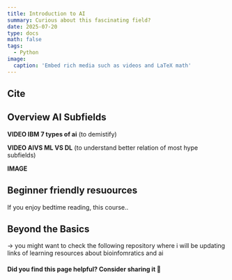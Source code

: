 ```yaml
---
title: Introduction to AI 
summary: Curious about this fascinating field?
date: 2025-07-20
type: docs
math: false
tags:
  - Python
image:
  caption: 'Embed rich media such as videos and LaTeX math'
---
```


<!-- [Hugo Blox Builder](https://hugoblox.com) is designed to give technical content creators a seamless experience. You can focus on the content and the Hugo Blox Builder which this template is built upon handles the rest.

**Embed videos, podcasts, code, LaTeX math, and even test students!**

On this page, you'll find some examples of the types of technical content that can be rendered with Hugo Blox. -->

## Cite

## Overview AI Subfields

**VIDEO IBM 7 types of ai** (to demistify)

**VIDEO AIVS ML VS DL** (to understand better relation of most hype subfields)

**IMAGE**
 
## Beginner friendly resuources

If you enjoy bedtime reading, this course..

## Beyond the Basics 

-> you might want to check the following repository where i will be updating links of learning resources about bioinfomratics and ai 

#### Did you find this page helpful? Consider sharing it 🙌
